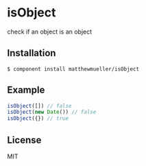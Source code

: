 
# isObject

  check if an object is an object

## Installation

    $ component install matthewmueller/isObject

## Example

```js
isObject([]) // false
isObject(new Date()) // false
isObject({}) // true
```

## License

  MIT
